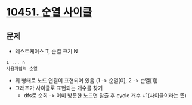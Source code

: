 # [10451. 순열 사이클](https://www.acmicpc.net/problem/10451)
## 문제
* 테스트케이스 T, 순열 크기 N
```
1 ... n
사용자입력 순열
```
* 위 형태로 노드 연결이 표현되어 있음 (1 -> 순열[0], 2 -> 순열[1])
* 그래프가 사이클로 표현되는 개수를 찾기
  * dfs로 순회 -> 이미 방문한 노드면 탈출 후 cycle 개수 +1(사이클이라는 뜻)